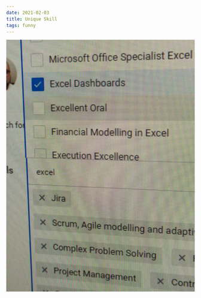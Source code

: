 ```yaml
---
date: 2021-02-03
title: Unique Skill
tags: funny
---
```


![oral.jpeg](https://raw.githubusercontent.com/muneer78/muneer78.github.io/master/images/oral.jpeg)
